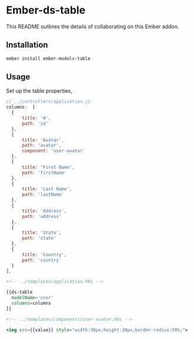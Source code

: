 # Ember-ds-table

This README outlines the details of collaborating on this Ember addon.

## Installation

```bash
ember install ember-models-table
```

## Usage

Set up the table properties,

```javascript
// ../controllers/application.js
columns:  [
  {
      title: '#',
      path: 'id'
  },
  {
      title: 'Avatar',
      path: 'avatar',
      component: 'user-avatar'
  },
  {
      title: 'First Name',
      path: 'firstName'
  },
  {
      title: 'Last Name',
      path: 'lastName'
  },
  {
      title: 'Address',
      path: 'address'
  },
  {
      title: 'State',
      path: 'state'
  },
  {
      title: 'Country',
      path: 'country'
  }
],
```

```handlebars
<!-- ../templates/application.hbs -->

{{ds-table
  modelName='user'
  columns=columns
}}
```

```handlebars
<!-- ../templates/components/user-avatar.hbs -->

<img src={{value}} style="width:30px;height:30px;border-radius:50%;">
```


